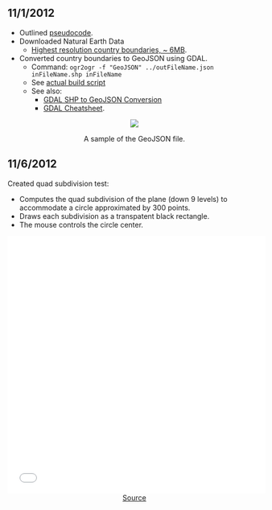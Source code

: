 ## 11/1/2012

 * Outlined [pseudocode](http://curran.github.com/udcvis/0.2/Quadstream/docs/pseudocode.html).
 * Downloaded Natural Earth Data
   * [Highest resolution country boundaries, ~ 6MB](http://www.naturalearthdata.com/downloads/10m-cultural-vectors/).
 * Converted country boundaries to GeoJSON using GDAL.
   * Command: `ogr2ogr -f "GeoJSON" ../outFileName.json inFileName.shp inFileName`
   * See [actual build script](https://github.com/curran/udcvis/blob/gh-pages/0.2/Quadstream/data/convertToGeoJSON.sh)
   * See also:
     * [GDAL SHP to GeoJSON Conversion](http://stackoverflow.com/questions/2223979/convert-a-shapefile-shp-to-xml-json)
     * [GDAL Cheatsheet](http://www.bostongis.com/PrinterFriendly.aspx?content_name=ogr_cheatsheet).

<center>
  <img src="images/GeoJSON_idea.png"></img>
  <p>A sample of the GeoJSON file.</p>
</center>

## 11/6/2012
Created quad subdivision test:

 * Computes the quad subdivision of the plane (down 9 levels) to
   accommodate a circle approximated by 300 points.
 * Draws each subdivision as a transpatent black rectangle.
 * The mouse controls the circle center.

<center>
<iframe src="../examples/quadSubdivision/app.html" frameborder="0" marginwidth="0" marginheight="0" scrolling="no" width="512" height="512"></iframe>
<a href="https://github.com/curran/udcvis/blob/gh-pages/0.2/examples/quadSubdivision/app.js">Source</a>
</center>
